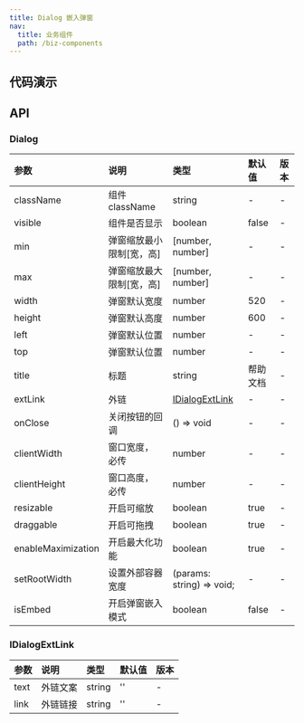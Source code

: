 ```yaml
---
title: Dialog 嵌入弹窗
nav:
  title: 业务组件
  path: /biz-components
---
```


## 代码演示

<!-- prettier-ignore -->
<code src="./demo/DialogDemo.tsx" title="基本" description="点击 Help 按钮打开 Dialog。"></code>
<code src="./demo/EmbdedDialogDemo.tsx" title="嵌入" description="点击 Help 按钮打开嵌入版 Dialog。"></code>
<code src="./demo/EmbdedDialogAndNormalDemo.tsx" title="动态切换" description="点击 Help 按钮打开嵌入版和普通版自动切换 Dialog。"></code>

## API

### Dialog

| 参数 | 说明 | 类型 | 默认值 | 版本 |
| :-- | :-- | :-- | :-- | :-- |
| className | 组件 className | string | - | - |
| visible | 组件是否显示 | boolean | false | - |
| min | 弹窗缩放最小限制[宽，高] | [number, number] | - | - |
| max | 弹窗缩放最大限制[宽，高] | [number, number] | - | - |
| width | 弹窗默认宽度 | number | 520 | - |
| height | 弹窗默认高度 | number | 600 | - |
| left | 弹窗默认位置 | number | - | - |
| top | 弹窗默认位置 | number | - | - |
| title | 标题 | string | 帮助文档 | - |
| extLink | 外链 | [IDialogExtLink](dialog#IDialogExtLink) | - | - |
| onClose | 关闭按钮的回调 | () => void | - | - |
| clientWidth | 窗口宽度， 必传 | number | - | - |
| clientHeight | 窗口高度， 必传 | number | - | - |
| resizable | 开启可缩放 | boolean | true | - |
| draggable | 开启可拖拽 | boolean | true | - |
| enableMaximization | 开启最大化功能 | boolean | true | - |
| setRootWidth | 设置外部容器宽度 | (params: string) => void; | - | - |
| isEmbed | 开启弹窗嵌入模式 | boolean | false | - |

### IDialogExtLink

| 参数 | 说明     | 类型   | 默认值 | 版本 |
| :--- | :------- | :----- | :----- | :--- |
| text | 外链文案 | string | ''     | -    |
| link | 外链链接 | string | ''     | -    |
